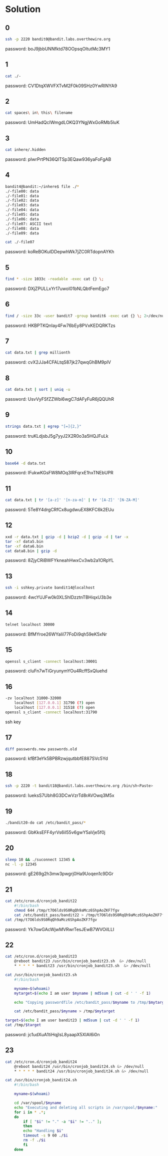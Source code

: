 # Solution

## 0
```sh
ssh -p 2220 bandit0@bandit.labs.overthewire.org
```
password: boJ9jbbUNNfktd78OOpsqOltutMc3MY1

## 1
```sh
cat ./-
```
password: CV1DtqXWVFXTvM2F0k09SHz0YwRINYA9

## 2
```sh
cat spaces\ in\ this\ filename
```
password: UmHadQclWmgdLOKQ3YNgjWxGoRMb5luK

## 3
```sh
cat inhere/.hidden
```
password: pIwrPrtPN36QITSp3EQaw936yaFoFgAB

## 4
```sh
bandit4@bandit:~/inhere$ file ./*
./-file00: data
./-file01: data
./-file02: data
./-file03: data
./-file04: data
./-file05: data
./-file06: data
./-file07: ASCII text
./-file08: data
./-file09: data

cat ./-file07
```
password: koReBOKuIDDepwhWk7jZC0RTdopnAYKh

## 5
```sh
find * -size 1033c -readable -exec cat {} \;
```
password: DXjZPULLxYr17uwoI01bNLQbtFemEgo7

## 6
```sh
find / -size 33c -user bandit7 -group bandit6 -exec cat {} \; 2>/dev/null
```
password: HKBPTKQnIay4Fw76bEy8PVxKEDQRKTzs

## 7
```sh
cat data.txt | grep millionth
```
password: cvX2JJa4CFALtqS87jk27qwqGhBM9plV

## 8
```sh
cat data.txt | sort | uniq -u
```
password: UsvVyFSfZZWbi6wgC7dAFyFuR6jQQUhR

## 9
```sh
strings data.txt | egrep "[=]{2,}"
```
password: truKLdjsbJ5g7yyJ2X2R0o3a5HQJFuLk

## 10
```sh
base64 -d data.txt
```
password: IFukwKGsFW8MOq3IRFqrxE1hxTNEbUPR

## 11
```sh
cat data.txt | tr '[a-z]' '[n-za-m]' | tr '[A-Z]' '[N-ZA-M]'
```

password: 5Te8Y4drgCRfCx8ugdwuEX8KFC6k2EUu

## 12
```sh
xxd -r data.txt | gzip -d | bzip2 -d | gzip -d | tar -x
tar -xf data5.bin
tar -xf data6.bin
cat data8.bin | gzip -d
```
password: 8ZjyCRiBWFYkneahHwxCv3wb2a1ORpYL

## 13
```sh
ssh -i sshkey.private bandit14@localhost
```
password: 4wcYUJFw0k0XLShlDzztnTBHiqxU3b3e

## 14
```sh
telnet localhost 30000
```
password: BfMYroe26WYalil77FoDi9qh59eK5xNr

## 15
```sh
openssl s_client -connect localhost:30001
```
password: cluFn7wTiGryunymYOu4RcffSxQluehd

## 16
```sh
-zv localhost 31000-32000
	localhost [127.0.0.1] 31790 (?) open
	localhost [127.0.0.1] 31518 (?) open
openssl s_client -connect localhost:31790
```
ssh key

## 17
```sh
diff passwords.new passwords.old
```
password: kfBf3eYk5BPBRzwjqutbbfE887SVc5Yd

## 18
```sh
ssh -p 2220 -t bandit18@bandit.labs.overthewire.org /bin/sh<Paste>
```
password: IueksS7Ubh8G3DCwVzrTd8rAVOwq3M5x

## 19
```sh
./bandit20-do cat /etc/bandit_pass/*
```
password: GbKksEFF4yrVs6il55v6gwY5aVje5f0j

## 20
```sh
sleep 10 && ./suconnect 12345 &
nc -l -p 12345
```
password: gE269g2h3mw3pwgrj0Ha9Uoqen1c9DGr

## 21
```sh
cat /etc/cron.d/cronjob_bandit22
	#!/bin/bash
	chmod 644 /tmp/t7O6lds9S0RqQh9aMcz6ShpAoZKF7fgv
	cat /etc/bandit_pass/bandit22 > /tmp/t7O6lds9S0RqQh9aMcz6ShpAoZKF7fgv
cat /tmp/t7O6lds9S0RqQh9aMcz6ShpAoZKF7fgv
```
password: Yk7owGAcWjwMVRwrTesJEwB7WVOiILLI

## 22
```sh
cat /etc/cron.d/cronjob_bandit23
	@reboot bandit23 /usr/bin/cronjob_bandit23.sh  &> /dev/null
	* * * * * bandit23 /usr/bin/cronjob_bandit23.sh  &> /dev/null

cat /usr/bin/cronjob_bandit23.sh
	#!/bin/bash

	myname=$(whoami)
	mytarget=$(echo I am user $myname | md5sum | cut -d ' ' -f 1)

	echo "Copying passwordfile /etc/bandit_pass/$myname to /tmp/$mytarget"

	cat /etc/bandit_pass/$myname > /tmp/$mytarget

target=$(echo I am user bandit23 | md5sum | cut -d ' ' -f 1)
cat /tmp/$target
```
password: jc1udXuA1tiHqjIsL8yaapX5XIAI6i0n


## 23
```sh
cat /etc/cron.d/cronjob_bandit24
	@reboot bandit24 /usr/bin/cronjob_bandit24.sh &> /dev/null
	* * * * * bandit24 /usr/bin/cronjob_bandit24.sh &> /dev/null

cat /usr/bin/cronjob_bandit24.sh
	#!/bin/bash

	myname=$(whoami)

	cd /var/spool/$myname
	echo "Executing and deleting all scripts in /var/spool/$myname:"
	for i in * .*;
	do
	    if [ "$i" != "." -a "$i" != ".." ];
	    then
		echo "Handling $i"
		timeout -s 9 60 ./$i
		rm -f ./$i
	    fi
	done
```

